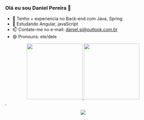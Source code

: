 ### Olá eu sou Daniel Pereira 👋

- 🔭 Tenho + experiencia no Back-end com Java, Spring
- 🌱 Estudando Angular, javaScript
- 📫 Contate-me no e-mail: daniel.si@outlook.com.br
- 😄 Pronouns: ele/dele

<div align="center">
  <a href="https://github.com/danielfp13">
  <img height="180em" src="https://github-readme-stats.vercel.app/api?username=danielfp13&show_icons=true&theme=codeSTACKr&hide_border=true&include_all_commits=true&count_private=true"/>
  <img height="180em" src="https://github-readme-stats.vercel.app/api/top-langs/?username=danielfp13&layout=compact&langs_count=20&theme=codeSTACKr"/>
</div>
&nbsp;  
<p align="center">
  <a href="https://skillicons.dev">
    <img src="https://skillicons.dev/icons?i=java,spring,angular,ts,js,css,html,postgres,mysql,git,github" />
  </a>
</p>
  
